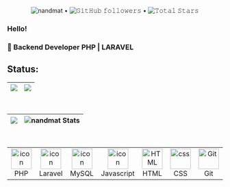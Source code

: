<p align="center">
  <img src="https://komarev.com/ghpvc/?username=nandmat&color=blue" alt="nandmat"> •  
  <img alt="𝙶𝚒𝚝𝙷𝚞𝚋 𝚏𝚘𝚕𝚕𝚘𝚠𝚎𝚛𝚜" src="https://img.shields.io/github/followers/nandmat?label=Followers&style=social"> •   
  <img src="https://img.shields.io/github/stars/nandmat?label=Stars" alt="𝚃𝚘𝚝𝚊𝚕 𝚂𝚝𝚊𝚛𝚜">
</p>

### Hello! 

### 📖 Backend Developer PHP | LARAVEL

  
## Status:

|![](http://github-profile-summary-cards.vercel.app/api/cards/profile-details?username=nandmat&theme=dark)|![](http://github-profile-summary-cards.vercel.app/api/cards/productive-time?username=nandmat&theme=dark&utcOffset=-3)|
|---|---|
<br> 


|![](https://github-readme-streak-stats.herokuapp.com/?user=italo-mauricio&theme=dark&hide_border=false)|![nandmat Stats](https://github-readme-stats.vercel.app/api?username=nandmat&theme=dark&show_icons=true&hide_border=true&count_private=true)
|---|---|
<br>


<table align="center">

  <tr>
    <td align="center" width="96">
      <a href="#macropower-tech">
        <img src="https://cdn.worldvectorlogo.com/logos/php-1.svg" alt="icon" width="48" height="48" />
      </a>
      <br>PHP
    </td>
    <td align="center" width="96">
      <a href="#macropower-tech">
        <img src="https://cdn.worldvectorlogo.com/logos/laravel-2.svg" alt="icon" width="48" height="48" />
      </a>
      <br>Laravel
    <td align="center" width="96">
        <img src="https://www.vectorlogo.zone/logos/mysql/mysql-official.svg" alt="icon" width="48" height="48" />
      <br>MySQL
    </td>
     <td align="center" width="96">
        <img src="https://cdn.worldvectorlogo.com/logos/javascript-1.svg" alt="icon" width="48" height="48"/>
      <br>Javascript
    </td>
     <td align="center"  width="96">
        <img src="https://skillicons.dev/icons?i=html" width="48" height="48" alt="HTML" />
      <br>HTML
    </td>
    <td align="center" width="96">
        <img src="https://skillicons.dev/icons?i=css" width="48" height="48" alt="css" />
      <br>CSS
    </td>
    <td align="center" width="96">
      <a href="#git" >
        <img src="https://upload.wikimedia.org/wikipedia/commons/thumb/3/3f/Git_icon.svg/1200px-Git_icon.svg.png" width="48" height="48" alt="Git" />
      </a>
      <br>Git
    </td>
    
</tr>

</table>
  
